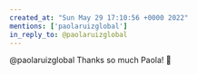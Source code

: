 ```yaml
---
created_at: "Sun May 29 17:10:56 +0000 2022"
mentions: ['paolaruizglobal']
in_reply_to: @paolaruizglobal
---
```


@paolaruizglobal Thanks so much Paola! 🙏